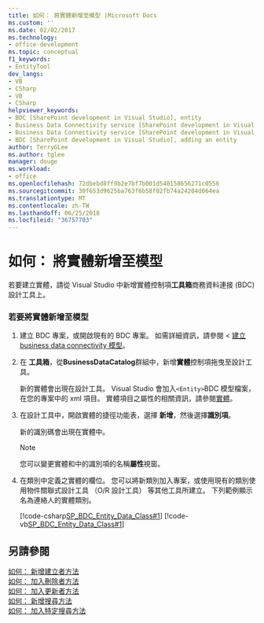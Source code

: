 ```yaml
---
title: 如何： 將實體新增至模型 |Microsoft Docs
ms.custom: ''
ms.date: 02/02/2017
ms.technology:
- office-development
ms.topic: conceptual
f1_keywords:
- EntityTool
dev_langs:
- VB
- CSharp
- VB
- CSharp
helpviewer_keywords:
- BDC [SharePoint development in Visual Studio], entity
- Business Data Connectivity service [SharePoint development in Visual Studio], adding an entity
- Business Data Connectivity service [SharePoint development in Visual Studio], entity
- BDC [SharePoint development in Visual Studio], adding an entity
author: TerryGLee
ms.author: tglee
manager: douge
ms.workload:
- office
ms.openlocfilehash: 72dbebd8ff9b2e7bf7b001d540158656271c0556
ms.sourcegitcommit: 30f653d9625ba763f6b58f02fb74a24204d064ea
ms.translationtype: MT
ms.contentlocale: zh-TW
ms.lasthandoff: 06/25/2018
ms.locfileid: "36757703"
---
```

# <a name="how-to-add-an-entity-to-a-model"></a>如何： 將實體新增至模型
  若要建立實體，請從 Visual Studio 中新增實體控制項**工具箱**商務資料連接 (BDC) 設計工具上。  
  
### <a name="to-add-an-entity-to-the-model"></a>若要將實體新增至模型  
  
1.  建立 BDC 專案，或開啟現有的 BDC 專案。 如需詳細資訊，請參閱 <<c0> [ 建立 business data connectivity 模型](../sharepoint/creating-a-business-data-connectivity-model.md)。  
  
2.  在 **工具箱**，從**BusinessDataCatalog**群組中，新增**實體**控制項拖曳至設計工具。  
  
     新的實體會出現在設計工具。 Visual Studio 會加入`<Entity>`BDC 模型檔案，在您的專案中的 xml 項目。 實體項目之屬性的相關資訊，請參閱[實體](http://go.microsoft.com/fwlink/?LinkId=169296)。  
  
3.  在設計工具中，開啟實體的捷徑功能表，選擇 **新增**，然後選擇**識別項**。  
  
     新的識別碼會出現在實體中。  
  
    > [!NOTE]  
    >  您可以變更實體和中的識別項的名稱**屬性**視窗。  
  
4.  在類別中定義之實體的欄位。 您可以將新類別加入專案，或使用現有的類別使用物件關聯式設計工具 （O/R 設計工具） 等其他工具所建立。 下列範例顯示名為連絡人的實體類別。  
  
     [!code-csharp[SP_BDC_Entity_Data_Class#1](../sharepoint/codesnippet/CSharp/sp_bdc_entity_data_class/bdcmodel1/contact.cs#1)]
     [!code-vb[SP_BDC_Entity_Data_Class#1](../sharepoint/codesnippet/VisualBasic/sp_bdc_entity_data_class/bdcmodel1/contact.vb#1)]  
  
## <a name="see-also"></a>另請參閱
 [如何： 新增建立者方法](../sharepoint/how-to-add-a-creator-method.md)   
 [如何： 加入刪除者方法](../sharepoint/how-to-add-a-deleter-method.md)   
 [如何： 加入更新者方法](../sharepoint/how-to-add-an-updater-method.md)   
 [如何： 新增搜尋方法](../sharepoint/how-to-add-a-finder-method.md)   
 [如何： 加入特定搜尋方法](../sharepoint/how-to-add-a-specific-finder-method.md)  
  
 

